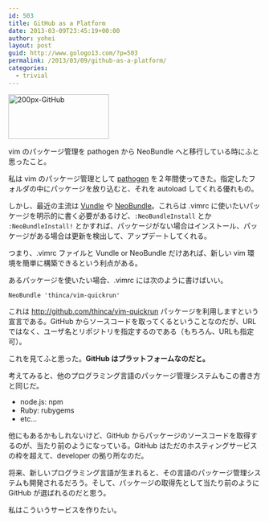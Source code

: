 ```yaml
---
id: 503
title: GitHub as a Platform
date: 2013-03-09T23:45:19+00:00
author: yohei
layout: post
guid: http://www.gologo13.com/?p=503
permalink: /2013/03/09/github-as-a-platform/
categories:
  - trivial
---
```

[<img src="http://www.gologo13.com/wp-content/uploads/2013/03/200px-GitHub.png" alt="200px-GitHub" width="200" height="89" class="aligncenter size-full wp-image-512" />](http://www.gologo13.com/wp-content/uploads/2013/03/200px-GitHub.png)

vim のパッケージ管理を pathogen から NeoBundle へと移行している時にふと思ったこと。

私は vim のパッケージ管理として [pathogen](https://github.com/tpope/vim-pathogen) を２年間使ってきた。指定したフォルダの中にパッケージを放り込むと、それを autoload してくれる優れもの。

しかし、最近の主流は [Vundle](http://github.com/gmarik/vundle.git) や [NeoBundle](https://github.com/Shougo/neobundle.vim)。これらは .vimrc に使いたいパッケージを明示的に書く必要があるけど、`:NeoBundleInstall` とか `:NeoBundleInstall!` とかすれば、パッケージがない場合はインストール、パッケージがある場合は更新を検出して、アップデートしてくれる。

つまり、.vimrc ファイルと Vundle or NeoBundle だけあれば、新しい vim 環境を簡単に構築できるという利点がある。

あるパッケージを使いたい場合、.vimrc には次のように書けばいい。

`NeoBundle 'thinca/vim-quickrun'`

これは http://github.com/thinca/vim-quickrun パッケージを利用しますという宣言である。GitHub からソースコードを取ってくるということなのだが、URLではなく、ユーザ名とリポジトリを指定するのである（もちろん、URLも指定可）。

これを見てふと思った。**GitHub はプラットフォームなのだと。**

考えてみると、他のプログラミング言語のパッケージ管理システムもこの書き方と同じだ。

  * node.js: npm
  * Ruby: rubygems
  * etc&#8230;

他にもあるかもしれないけど、GitHub からパッケージのソースコードを取得するのが、当たり前のようになっている。GitHub はただのホスティングサービスの枠を超えて、developer の拠り所なのだ。

将来、新しいプログラミング言語が生まれると、その言語のパッケージ管理システムも開発されるだろう。そして、パッケージの取得先として当たり前のように GitHub が選ばれるのだと思う。

私はこういうサービスを作りたい。